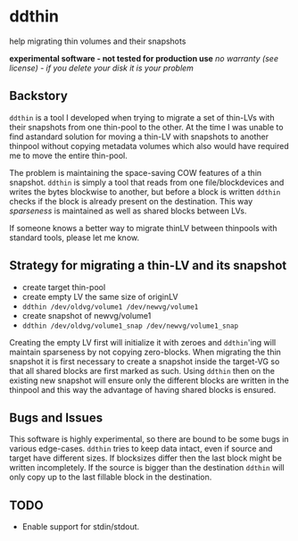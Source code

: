 # ddthin
help migrating thin volumes and their snapshots

**experimental software - not tested for production use**
*no warranty (see license) - if you delete your disk it is your problem*

## Backstory
`ddthin` is a tool I developed when trying to migrate a set of thin-LVs with their snapshots from one thin-pool to the other. At the time I was unable to find astandard solution for moving a thin-LV with snapshots to another thinpool without copying metadata volumes which also would have required me to move the entire thin-pool.

The problem is maintaining the space-saving COW features of a thin snapshot. `ddthin` is simply a tool that reads from one file/blockdevices and writes the bytes blockwise to another, but before a block is written `ddthin` checks if the block is already present on the destination. This way *sparseness* is maintained as well as shared blocks between LVs.

If someone knows a better way to migrate thinLV between thinpools with standard tools, please let me know.

## Strategy for migrating a thin-LV and its snapshot
- create target thin-pool
- create empty LV the same size of originLV
- `ddthin /dev/oldvg/volume1 /dev/newvg/volume1`
- create snapshot of newvg/volume1
- `ddthin /dev/oldvg/volume1_snap /dev/newvg/volume1_snap`

Creating the empty LV first will initialize it with zeroes and `ddthin`'ing will maintain sparseness by not copying zero-blocks.
When migrating the thin snapshot it is first necessary to create a snapshot inside the target-VG so that all shared blocks are first marked as such. Using `ddthin` then on the existing new snapshot will ensure only the different blocks are written in the thinpool and this way the advantage of having shared blocks is ensured.

## Bugs and Issues
This software is highly experimental, so there are bound to be some bugs in various edge-cases. `ddthin` tries to keep data intact, even if source and target have different sizes. If blocksizes differ then the last block might be written incompletely. If the source is bigger than the destination `ddthin` will only copy up to the last fillable block in the destination.

## TODO
- Enable support for stdin/stdout.
